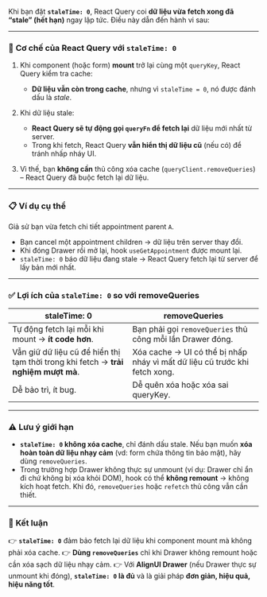 Khi bạn đặt **`staleTime: 0`**, React Query coi **dữ liệu vừa fetch xong đã “stale” (hết hạn)** ngay lập tức. Điều này dẫn đến hành vi sau:

---

### 🧠 **Cơ chế của React Query với `staleTime: 0`**

1. Khi component (hoặc form) **mount** trở lại cùng một `queryKey`, React Query kiểm tra cache:

   * **Dữ liệu vẫn còn trong cache**, nhưng vì `staleTime = 0`, nó được đánh dấu là *stale*.
2. Khi dữ liệu stale:

   * **React Query sẽ tự động gọi `queryFn` để fetch lại** dữ liệu mới nhất từ server.
   * Trong khi fetch, React Query **vẫn hiển thị dữ liệu cũ** (nếu có) để tránh nhấp nháy UI.
3. Vì thế, bạn **không cần** thủ công xóa cache (`queryClient.removeQueries`) – React Query đã buộc fetch lại dữ liệu.

---

### 📋 **Ví dụ cụ thể**

Giả sử bạn vừa fetch chi tiết appointment parent `A`.

* Bạn cancel một appointment children → dữ liệu trên server thay đổi.
* Khi đóng Drawer rồi mở lại, hook `useGetAppointment` được mount lại.
* `staleTime: 0` báo dữ liệu đang stale → React Query fetch lại từ server để lấy bản mới nhất.

---

### ✅ **Lợi ích của `staleTime: 0` so với removeQueries**

| **staleTime: 0**                                                                   | **removeQueries**                                                          |
| ---------------------------------------------------------------------------------- | -------------------------------------------------------------------------- |
| Tự động fetch lại mỗi khi mount → **ít code hơn**.                                 | Bạn phải gọi `removeQueries` thủ công mỗi lần Drawer đóng.                 |
| Vẫn giữ dữ liệu cũ để hiển thị tạm thời trong khi fetch → **trải nghiệm mượt mà**. | Xóa cache → UI có thể bị nhấp nháy vì mất dữ liệu cũ trước khi fetch xong. |
| Dễ bảo trì, ít bug.                                                                | Dễ quên xóa hoặc xóa sai queryKey.                                         |

---

### ⚠ **Lưu ý giới hạn**

* **`staleTime: 0` không xóa cache**, chỉ đánh dấu stale. Nếu bạn muốn **xóa hoàn toàn dữ liệu nhạy cảm** (vd: form chứa thông tin bảo mật), hãy dùng `removeQueries`.
* Trong trường hợp Drawer không thực sự unmount (ví dụ: Drawer chỉ ẩn đi chứ không bị xóa khỏi DOM), hook có thể **không remount** → không kích hoạt fetch. Khi đó, `removeQueries` hoặc `refetch` thủ công vẫn cần thiết.

---

### 📌 **Kết luận**

👉 **`staleTime: 0`** đảm bảo fetch lại dữ liệu khi component mount mà không phải xóa cache.
👉 **Dùng `removeQueries`** chỉ khi Drawer không remount hoặc cần xóa sạch dữ liệu nhạy cảm.
👉 Với **AlignUI Drawer** (nếu Drawer thực sự unmount khi đóng), **`staleTime: 0` là đủ** và là giải pháp **đơn giản, hiệu quả, hiệu năng tốt**.
